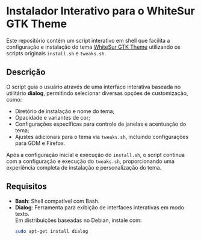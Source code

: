 # Instalador Interativo para o WhiteSur GTK Theme

Este repositório contém um script interativo em shell que facilita a configuração e instalação do tema [WhiteSur GTK Theme](https://github.com/vinceliuice/WhiteSur-gtk-theme) utilizando os scripts originais `install.sh` e `tweaks.sh`.

## Descrição

O script guia o usuário através de uma interface interativa baseada no utilitário **dialog**, permitindo selecionar diversas opções de customização, como:
- Diretório de instalação e nome do tema;
- Opacidade e variantes de cor;
- Configurações específicas para controle de janelas e acentuação do tema;
- Ajustes adicionais para o tema via `tweaks.sh`, incluindo configurações para GDM e Firefox.

Após a configuração inicial e execução do `install.sh`, o script continua com a configuração e execução do `tweaks.sh`, proporcionando uma experiência completa de instalação e personalização do tema.

## Requisitos

- **Bash**: Shell compatível com Bash.
- **Dialog**: Ferramenta para exibição de interfaces interativas em modo texto.  
  Em distribuições baseadas no Debian, instale com:
  ```bash
  sudo apt-get install dialog
